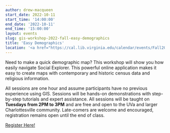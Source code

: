 ```yaml
---
author: drew-macqueen
start_date: 2022-10-11
start_time: '14:00:00'
end_date: '2022-10-11'
end_time: '15:00:00'
layout: events
slug: gis-workshop-2022-fall-easy-demographics
title: 'Easy Demographics'
location: '<a href="https://cal.lib.virginia.edu/calendar/events/Fall2022GISWorkshop6">Register for Zoom Link</a>'
---
```


Need to make a quick demographic map?  This workshop will show you how easily navigate Social Explorer.  This powerful online application makes it easy to create maps with contemporary and historic census data and religious information.

All sessions are one hour and assume participants have no previous experience using GIS.  Sessions will be hands-on demonstrations with step-by-step tutorials and expert assistance.  All sessions will be taught on **Tuesdays from 2PM to 3PM** and are free and open to the UVa and larger Charlottesville community. Late-comers are welcome and encouraged, registration remains open until the end of class.

[Register Here!](https://cal.lib.virginia.edu/calendar/events/Fall2022GISWorkshop6)
